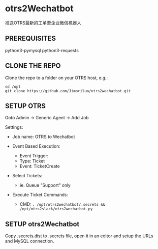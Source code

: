 # otrs2Wechatbot

推送OTRS最新的工单至企业微信机器人

## PREREQUISITES

python3-pymysql 
python3-requests

## CLONE THE REPO

Clone the repo to a folder on your OTRS host, e.g.:
```
cd /opt
git clone https://github.com/Jimoriluo/otrs2wechatbot.git
```

## SETUP OTRS

Goto Admin -> Generic Agent -> Add Job

Settings:
* Job name: OTRS to Wechatbot

* Event Based Execution:
  * Event Trigger:
  * Type: Ticket
  * Event: TicketCreate

* Select Tickets:
  * ie. Queue "Support" only

* Execute Ticket Commands:
  * CMD: `. /opt/otrs2wechatbot/.secrets && /opt/otrs2slack/otrs2wechatbot.py`


## SETUP otrs2Wechatbot

Copy .secrets.dist to .secrets file, open it in an editor and setup the URLs and MySQL connection.
